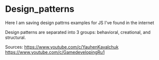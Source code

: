 # Design_patterns

Here I am saving design pattrns examples for JS I've found in the internet

Design patterns are separated into 3 groups: behavioral, creational, and structural.

Sources:
https://www.youtube.com/c/YauhenKavalchuk
https://www.youtube.com/c/GamedevelopingRu1
